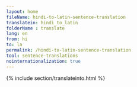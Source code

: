 ```yaml
---
layout: home
fileName: hindi-to-latin-sentence-translation
translatein: hindi_to_latin
folderName : translate
lang: en
from: hi
to: la
permalink: /hindi-to-latin-sentence-translation
tool: sentence-translations
nointernationalization: true
---
```

{% include section/translateinto.html %}
